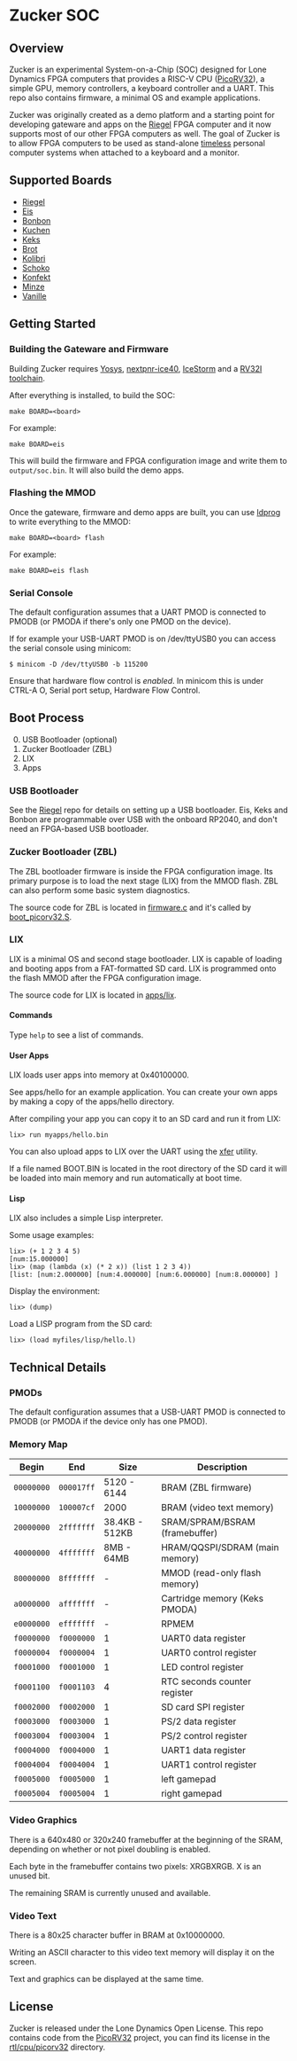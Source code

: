 # Zucker SOC

## Overview

Zucker is an experimental System-on-a-Chip (SOC) designed for Lone Dynamics FPGA computers that provides a RISC-V CPU ([PicoRV32](https://github.com/YosysHQ/picorv32)), a simple GPU, memory controllers, a keyboard controller and a UART. This repo also contains firmware, a minimal OS and example applications.

Zucker was originally created as a demo platform and a starting point for developing gateware and apps on the [Riegel](https://machdyne.com/product/riegel-computer) FPGA computer and it now supports most of our other FPGA computers as well. The goal of Zucker is to allow FPGA computers to be used as stand-alone [timeless](https://machdyne.com/2022/01/12/timeless-computing/) personal computer systems when attached to a keyboard and a monitor.

## Supported Boards

- [Riegel](https://machdyne.com/product/riegel-computer/)
- [Eis](https://machdyne.com/product/eis-computer/)
- [Bonbon](https://machdyne.com/product/bonbon-computer/)
- [Kuchen](https://machdyne.com/product/kuchen-computer/)
- [Keks](https://machdyne.com/product/keks-game-console/)
- [Brot](https://machdyne.com/product/brot-fpga-board/)
- [Kolibri](https://machdyne.com/product/kolibri-fpga-dongle/)
- [Schoko](https://machdyne.com/product/schoko-computer/)
- [Konfekt](https://machdyne.com/product/konfekt-computer/)
- [Minze](https://machdyne.com/product/minze-computer/)
- [Vanille](https://machdyne.com/product/vanille-computer/)

## Getting Started

### Building the Gateware and Firmware

Building Zucker requires [Yosys](https://github.com/YosysHQ/yosys), [nextpnr-ice40](https://github.com/YosysHQ/nextpnr), [IceStorm](https://github.com/YosysHQ/icestorm) and a [RV32I toolchain](https://github.com/YosysHQ/picorv32#building-a-pure-rv32i-toolchain).

After everything is installed, to build the SOC:

```
make BOARD=<board>
```

For example:

```
make BOARD=eis
```

This will build the firmware and FPGA configuration image and write them to `output/soc.bin`. It will also build the demo apps.

### Flashing the MMOD

Once the gateware, firmware and demo apps are built, you can use [ldprog](https://github.com/machdyne/ldprog) to write everything to the MMOD:

```
make BOARD=<board> flash
```

For example:

```
make BOARD=eis flash
```

### Serial Console

The default configuration assumes that a UART PMOD is connected to PMODB (or PMODA if there's only one PMOD on the device).

If for example your USB-UART PMOD is on /dev/ttyUSB0 you can access the serial console using minicom:

```
$ minicom -D /dev/ttyUSB0 -b 115200
```

Ensure that hardware flow control is *enabled*. In minicom this is under CTRL-A O, Serial port setup, Hardware Flow Control.

## Boot Process

0. USB Bootloader (optional)
1. Zucker Bootloader (ZBL)
2. LIX
3. Apps

### USB Bootloader

See the [Riegel](https://github.com/machdyne/riegel) repo for details on setting up a USB bootloader. Eis, Keks and Bonbon are programmable over USB with the onboard RP2040, and don't need an FPGA-based USB bootloader.

### Zucker Bootloader (ZBL)

The ZBL bootloader firmware is inside the FPGA configuration image. Its primary purpose is to load the next stage (LIX) from the MMOD flash. ZBL can also perform some basic system diagnostics.

The source code for ZBL is located in [firmware.c](firmware/firmware.c) and it's called by [boot\_picorv32.S](firmware/boot\_picorv32.S).

### LIX

LIX is a minimal OS and second stage bootloader. LIX is capable of loading and booting apps from a FAT-formatted SD card. LIX is programmed onto the flash MMOD after the FPGA configuration image.

The source code for LIX is located in [apps/lix](apps/lix).

#### Commands

Type `help` to see a list of commands.

#### User Apps

LIX loads user apps into memory at 0x40100000.

See apps/hello for an example application. You can create your own apps by making a copy of the apps/hello directory.

After compiling your app you can copy it to an SD card and run it from LIX:

```
lix> run myapps/hello.bin
```

You can also upload apps to LIX over the UART using the [xfer](https://github.com/machdyne/xfer) utility.

If a file named BOOT.BIN is located in the root directory of the SD card it will be loaded into main memory and run automatically at boot time.

#### Lisp

LIX also includes a simple Lisp interpreter.

Some usage examples:

```
lix> (+ 1 2 3 4 5)
[num:15.000000]
lix> (map (lambda (x) (* 2 x)) (list 1 2 3 4))
[list: [num:2.000000] [num:4.000000] [num:6.000000] [num:8.000000] ]
```

Display the environment:
```
lix> (dump)
```

Load a LISP program from the SD card:
```
lix> (load myfiles/lisp/hello.l)
```

## Technical Details

### PMODs

The default configuration assumes that a USB-UART PMOD is connected to PMODB (or PMODA if the device only has one PMOD).

### Memory Map

| Begin | End | Size | Description |
| ----- | --- | ---- | ----------- |
| ``00000000`` | ``000017ff`` | 5120 - 6144 | BRAM (ZBL firmware) |
| ``10000000`` | ``100007cf`` | 2000 | BRAM (video text memory) |
| ``20000000`` | ``2fffffff`` | 38.4KB - 512KB | SRAM/SPRAM/BSRAM (framebuffer) |
| ``40000000`` | ``4fffffff`` | 8MB - 64MB | HRAM/QQSPI/SDRAM (main memory) |
| ``80000000`` | ``8fffffff`` | - | MMOD (read-only flash memory) |
| ``a0000000`` | ``afffffff`` | - | Cartridge memory (Keks PMODA) |
| ``e0000000`` | ``efffffff`` | - | RPMEM |
| ``f0000000`` | ``f0000000`` | 1 | UART0 data register |
| ``f0000004`` | ``f0000004`` | 1 | UART0 control register |
| ``f0001000`` | ``f0001000`` | 1 | LED control register |
| ``f0001100`` | ``f0001103`` | 4 | RTC seconds counter register |
| ``f0002000`` | ``f0002000`` | 1 | SD card SPI register |
| ``f0003000`` | ``f0003000`` | 1 | PS/2 data register |
| ``f0003004`` | ``f0003004`` | 1 | PS/2 control register |
| ``f0004000`` | ``f0004000`` | 1 | UART1 data register |
| ``f0004004`` | ``f0004004`` | 1 | UART1 control register |
| ``f0005000`` | ``f0005000`` | 1 | left gamepad |
| ``f0005004`` | ``f0005004`` | 1 | right gamepad |

### Video Graphics

There is a 640x480 or 320x240 framebuffer at the beginning of the SRAM, depending on whether or not pixel doubling is enabled.

Each byte in the framebuffer contains two pixels: XRGBXRGB. X is an unused bit.

The remaining SRAM is currently unused and available.

### Video Text

There is a 80x25 character buffer in BRAM at 0x10000000.

Writing an ASCII character to this video text memory will display it on the screen.

Text and graphics can be displayed at the same time.

## License

Zucker is released under the Lone Dynamics Open License. This repo contains code from the [PicoRV32](https://github.com/YosysHQ/picorv32) project, you can find its license in the [rtl/cpu/picorv32](rtl/cpu/picorv32) directory.
